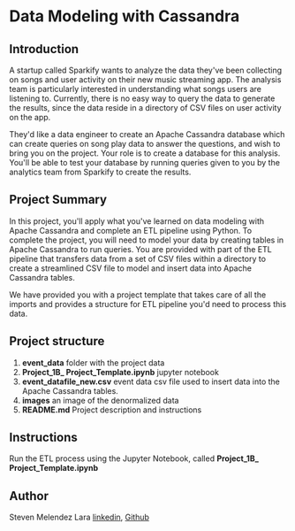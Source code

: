 # Data Modeling with Cassandra

## Introduction

A startup called Sparkify wants to analyze the data they've been collecting on songs and user activity on their new music streaming app. The analysis team is particularly interested in understanding what songs users are listening to. Currently, there is no easy way to query the data to generate the results, since the data reside in a directory of CSV files on user activity on the app.

They'd like a data engineer to create an Apache Cassandra database which can create queries on song play data to answer the questions, and wish to bring you on the project. Your role is to create a database for this analysis. You'll be able to test your database by running queries given to you by the analytics team from Sparkify to create the results.

## Project Summary

In this project, you'll apply what you've learned on data modeling with Apache Cassandra and complete an ETL pipeline using Python. To complete the project, you will need to model your data by creating tables in Apache Cassandra to run queries. You are provided with part of the ETL pipeline that transfers data from a set of CSV files within a directory to create a streamlined CSV file to model and insert data into Apache Cassandra tables.

We have provided you with a project template that takes care of all the imports and provides a structure for ETL pipeline you'd need to process this data.

## Project structure
1. **event_data** folder with the project data
2. **Project_1B_ Project_Template.ipynb** jupyter notebook
3. **event_datafile_new.csv** event data csv file used to insert data into the Apache Cassandra tables.
4. **images** an image of the denormalized data
5. **README.md** Project description and instructions

## Instructions

Run the ETL process using the Jupyter Notebook, called **Project_1B_ Project_Template.ipynb**

## Author 
Steven Melendez Lara [linkedin](https://www.linkedin.com/in/stevenmelendezl//), [Github](https://github.com/smelendez25/)
